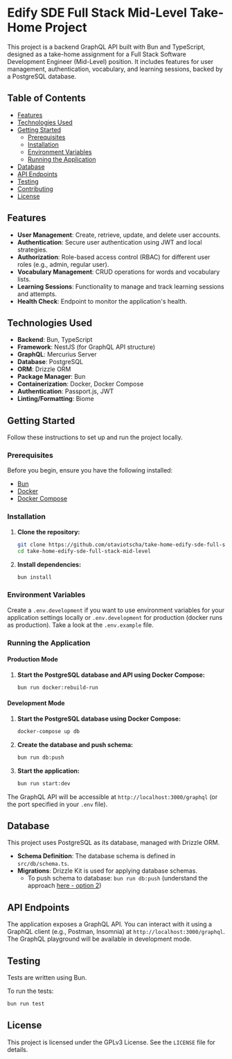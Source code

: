 # Edify SDE Full Stack Mid-Level Take-Home Project

This project is a backend GraphQL API built with Bun and TypeScript, designed as a take-home assignment for a Full Stack Software Development Engineer (Mid-Level) position. It includes features for user management, authentication, vocabulary, and learning sessions, backed by a PostgreSQL database.

## Table of Contents

- [Features](#features)
- [Technologies Used](#technologies-used)
- [Getting Started](#getting-started)
  - [Prerequisites](#prerequisites)
  - [Installation](#installation)
  - [Environment Variables](#environment-variables)
  - [Running the Application](#running-the-application)
- [Database](#database)
- [API Endpoints](#api-endpoints)
- [Testing](#testing)
- [Contributing](#contributing)
- [License](#license)

## Features

- **User Management**: Create, retrieve, update, and delete user accounts.
- **Authentication**: Secure user authentication using JWT and local strategies.
- **Authorization**: Role-based access control (RBAC) for different user roles (e.g., admin, regular user).
- **Vocabulary Management**: CRUD operations for words and vocabulary lists.
- **Learning Sessions**: Functionality to manage and track learning sessions and attempts.
- **Health Check**: Endpoint to monitor the application's health.

## Technologies Used

- **Backend**: Bun, TypeScript
- **Framework**: NestJS (for GraphQL API structure)
- **GraphQL**: Mercurius Server
- **Database**: PostgreSQL
- **ORM**: Drizzle ORM
- **Package Manager**: Bun
- **Containerization**: Docker, Docker Compose
- **Authentication**: Passport.js, JWT
- **Linting/Formatting**: Biome

## Getting Started

Follow these instructions to set up and run the project locally.

### Prerequisites

Before you begin, ensure you have the following installed:

- [Bun](https://bun.sh/docs/installation)
- [Docker](https://www.docker.com/get-started/)
- [Docker Compose](https://docs.docker.com/compose/install/)

### Installation

1.  **Clone the repository:**
    ```bash
    git clone https://github.com/otaviotscha/take-home-edify-sde-full-stack-mid-level.git
    cd take-home-edify-sde-full-stack-mid-level
    ```

2.  **Install dependencies:**
    ```bash
    bun install
    ```

### Environment Variables

Create a `.env.development` if you want to use environment variables for your application settings locally or `.env.development` for production (docker runs as production). Take a look at the `.env.example` file.

### Running the Application

#### Production Mode

1.  **Start the PostgreSQL database and API using Docker Compose:**
    ```bash
    bun run docker:rebuild-run
    ```

#### Development Mode

1.  **Start the PostgreSQL database using Docker Compose:**
    ```bash
    docker-compose up db
    ```

2.  **Create the database and push schema:**
    ```bash
    bun run db:push
    ```

3.  **Start the application:**
    ```bash
    bun run start:dev
    ```

The GraphQL API will be accessible at `http://localhost:3000/graphql` (or the port specified in your `.env` file).

## Database

This project uses PostgreSQL as its database, managed with Drizzle ORM.

- **Schema Definition**: The database schema is defined in `src/db/schema.ts`.
- **Migrations**: Drizzle Kit is used for applying database schemas.
  - To push schema to database: `bun run db:push` (understand the approach [here - option 2](https://orm.drizzle.team/docs/migrations))

## API Endpoints

The application exposes a GraphQL API. You can interact with it using a GraphQL client (e.g., Postman, Insomnia) at `http://localhost:3000/graphql`. The GraphQL playground will be available in development mode.

## Testing

Tests are written using Bun.

To run the tests:
```bash
bun run test
```

## License

This project is licensed under the GPLv3 License. See the `LICENSE` file for details.
